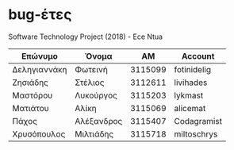 # bug-έτες
Software Technology Project (2018) - Ece Ntua

Επώνυμο | Όνομα | ΑΜ | Account
------|---------|----|--------
Δεληγιαννάκη | Φωτεινή | 3115099 | fotinidelig
Ζησιάδης | Στέλιος | 3112611 | livihades
Μαστόρου | Λυκούργος | 3115203 | lykmast
Ματιάτου | Αλίκη | 3115069 | alicemat
Πάχος | Αλέξανδρος | 3115407 | Codagramist
Χρυσόπουλος | Μιλτιάδης | 3115718 | miltoschrys
